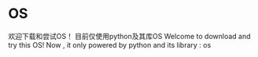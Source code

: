# OS
欢迎下载和尝试OS！
目前仅使用python及其库OS
Welcome to download and try this OS!
Now , it only powered by python and its library : os
